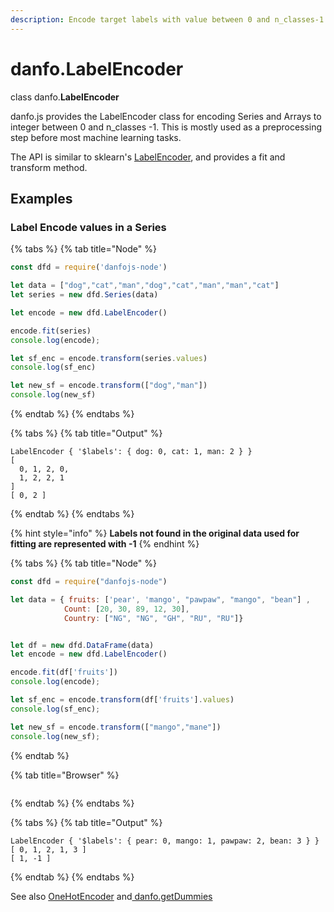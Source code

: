 ```yaml
---
description: Encode target labels with value between 0 and n_classes-1.
---
```


# danfo.LabelEncoder

class danfo.**LabelEncoder**&#x20;

danfo.js provides the LabelEncoder class for encoding Series and Arrays to integer between 0 and n\_classes -1. This is mostly used as a preprocessing step before most machine learning tasks.

The API is similar to sklearn's [LabelEncoder](https://scikit-learn.org/stable/modules/generated/sklearn.preprocessing.LabelEncoder.html?highlight=labelencoder#sklearn.preprocessing.LabelEncoder), and provides a fit and transform method.

## **Examples**

### **Label Encode values in a Series**

{% tabs %}
{% tab title="Node" %}
```javascript
const dfd = require('danfojs-node')

let data = ["dog","cat","man","dog","cat","man","man","cat"]
let series = new dfd.Series(data)

let encode = new dfd.LabelEncoder()

encode.fit(series)
console.log(encode);

let sf_enc = encode.transform(series.values)
console.log(sf_enc)

let new_sf = encode.transform(["dog","man"])
console.log(new_sf)
```
{% endtab %}
{% endtabs %}

{% tabs %}
{% tab title="Output" %}
```
LabelEncoder { '$labels': { dog: 0, cat: 1, man: 2 } }
[
  0, 1, 2, 0,
  1, 2, 2, 1
]
[ 0, 2 ]
```
{% endtab %}
{% endtabs %}

{% hint style="info" %}
**Labels not found in the original data used for fitting are represented with -1**
{% endhint %}

{% tabs %}
{% tab title="Node" %}
```javascript
const dfd = require("danfojs-node")

let data = { fruits: ['pear', 'mango', "pawpaw", "mango", "bean"] ,
            Count: [20, 30, 89, 12, 30],
            Country: ["NG", "NG", "GH", "RU", "RU"]}


let df = new dfd.DataFrame(data)
let encode = new dfd.LabelEncoder()

encode.fit(df['fruits'])
console.log(encode);

let sf_enc = encode.transform(df['fruits'].values)
console.log(sf_enc);

let new_sf = encode.transform(["mango","mane"])
console.log(new_sf);
```
{% endtab %}

{% tab title="Browser" %}
```
```
{% endtab %}
{% endtabs %}

{% tabs %}
{% tab title="Output" %}
```
LabelEncoder { '$labels': { pear: 0, mango: 1, pawpaw: 2, bean: 3 } }
[ 0, 1, 2, 1, 3 ]
[ 1, -1 ]
```
{% endtab %}
{% endtabs %}

See also [OneHotEncoder](danfo.onehotencoder.md) and[ danfo.getDummies](danfo.get\_dummies.md)
